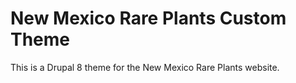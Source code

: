 # New Mexico Rare Plants Custom Theme

This is a Drupal 8 theme for the New Mexico Rare Plants website. 

